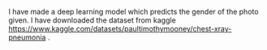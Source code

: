I have made a deep learning model which predicts the gender of the photo given. I have downloaded the dataset from kaggle https://www.kaggle.com/datasets/paultimothymooney/chest-xray-pneumonia .
